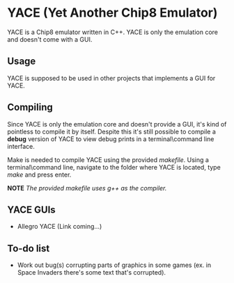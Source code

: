YACE (Yet Another Chip8 Emulator)
=================================
YACE is a Chip8 emulator written in C++. YACE is only the emulation core and doesn't come with a GUI.

Usage
-----
YACE is supposed to be used in other projects that implements a GUI for YACE.

Compiling
---------
Since YACE is only the emulation core and doesn't provide a GUI, it's kind of pointless to compile it by itself. Despite this it's still possible to compile a **debug** version of YACE to view debug prints in a terminal\command line interface.

Make is needed to compile YACE using the provided *makefile*. Using a terminal\command line, navigate to the folder where YACE is located, type *make* and press enter.

**NOTE**
*The provided makefile uses g++ as the compiler.*

YACE GUIs
---------
+ Allegro YACE (Link coming...)

To-do list
----------
+ Work out bug(s) corrupting parts of graphics in some games (ex. in Space Invaders there's some text that's corrupted).

